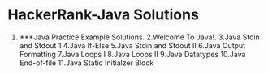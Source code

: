 # HackerRank-Java Solutions 
1. ***Java Practice Example Solutions. 
2.Welcome To Java!.
3.Java Stdin and Stdout 1
4.Java If-Else
5.Java Stdin and Stdout II
6.Java Output Formatting
7.Java Loops I
8.Java Loops II
9.Java Datatypes
10.Java End-of-file
11.Java Static Initialzer Block
